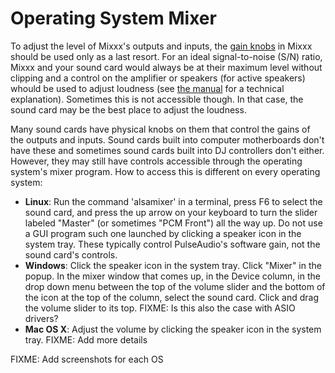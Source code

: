 # Operating System Mixer

To adjust the level of Mixxx's outputs and inputs, the [gain
knobs](http://mixxx.org/manual/latest/chapters/user_interface.html#interface-gain-knob)
in Mixxx should be used only as a last resort. For an ideal
signal-to-noise (S/N) ratio, Mixxx and your sound card would always be
at their maximum level without clipping and a control on the amplifier
or speakers (for active speakers) whould be used to adjust loudness (see
[the
manual](http://mixxx.org/manual/latest/chapters/djing_with_mixxx.html#setting-your-levels-properly-gain-staging)
for a technical explanation). Sometimes this is not accessible though.
In that case, the sound card may be the best place to adjust the
loudness.

Many sound cards have physical knobs on them that control the gains of
the outputs and inputs. Sound cards built into computer motherboards
don't have these and sometimes sound cards built into DJ controllers
don't either. However, they may still have controls accessible through
the operating system's mixer program. How to access this is different on
every operating system:

  - **Linux**: Run the command 'alsamixer' in a terminal, press F6 to
    select the sound card, and press the up arrow on your keyboard to
    turn the slider labeled "Master" (or sometimes "PCM Front") all the
    way up. Do not use a GUI program such one launched by clicking a
    speaker icon in the system tray. These typically control
    PulseAudio's software gain, not the sound card's controls.
  - **Windows**: Click the speaker icon in the system tray. Click
    "Mixer" in the popup. In the mixer window that comes up, in the
    Device column, in the drop down menu between the top of the volume
    slider and the bottom of the icon at the top of the column, select
    the sound card. Click and drag the volume slider to its top. FIXME:
    Is this also the case with ASIO drivers?
  - **Mac OS X**: Adjust the volume by clicking the speaker icon in the
    system tray. FIXME: Add more details

FIXME: Add screenshots for each OS
